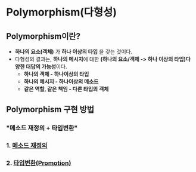 # Polymorphism(다형성)

## Polymorphism이란?
  - **하나의 요소(객체)** 가 **하나 이상의 타입** 을 갖는 것이다.
  - 다형성의 결과는, **하나의 메시지**에 대한 **(하나의 요소/객체 -> 하나 이상의 타입)다양한 대답의 가능성**이다.
    - **하나의 객체 - 하나이상의 타입**
    - **하나의 메시지 - 하나이상의 메소드**
    - **같은 역할, 같은 책임 - 다른 타입의 객체**

## Polymorphism 구현 방법

### "메소드 재정의 + 타입변환"

### 1. [메소드 재정의](https://github.com/limjunhyuk97/java_study/blob/master/OOP/Inheritance.md)

### 2. [타입변환(Promotion)](https://github.com/limjunhyuk97/java_study/blob/master/OOP/Promotion.md)

